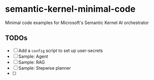 # semantic-kernel-minimal-code
Minimal code examples for Microsoft's Semantic Kernel AI orchestrator

## TODOs
- [ ] Add a `config` script to set up user-secrets
- [ ] Sample: Agent
- [ ] Sample: RAG
- [ ] Sample: Stepwise planner
- [ ] 
